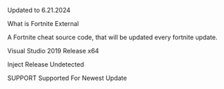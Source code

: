 Updated to 6.21.2024

What is Fortnite External

A Fortnite cheat source code, that will be updated every fortnite update.

Visual Studio 2019
Release x64

Inject
Release Undetected

SUPPORT
Supported For Newest Update

